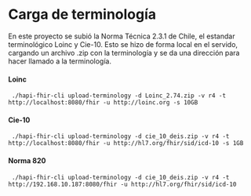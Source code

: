 # Carga de terminología
En este proyecto se subió la Norma Técnica 2.3.1 de Chile, el estandar terminológico Loinc y Cie-10. Esto se hizo de forma local en el servido, cargando un archivo .zip con la terminología y se da una dirección para hacer llamado a la terminología. 

#### Loinc
```
 ./hapi-fhir-cli upload-terminology -d Loinc_2.74.zip -v r4 -t http://localhost:8080/fhir -u http://loinc.org -s 10GB
```

#### Cie-10
```
 ./hapi-fhir-cli upload-terminology -d cie_10_deis.zip -v r4 -t http://localhost:8080/fhir -u http://hl7.org/fhir/sid/icd-10 -s 1GB
```

#### Norma 820
```
 ./hapi-fhir-cli upload-terminology -d cie_10_deis.zip -v r4 -t http://192.168.10.187:8080/fhir -u http://hl7.org/fhir/sid/icd-10
```


